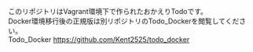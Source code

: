 このリポジトリはVagrant環境下で作られたおかえりTodoです。  
Docker環境移行後の正規版は別リポジトリのTodo_Dockerを閲覧してください。  
Todo_Docker https://github.com/Kent2525/todo_docker


